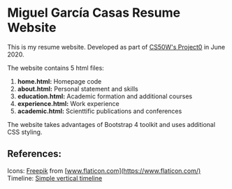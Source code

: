 # Miguel García Casas Resume Website

This is my resume website. Developed as part of [CS50W's Project0](https://docs.cs50.net/web/2020/x/projects/0/project0.html) in June 2020.

The website contains 5 html files:
1. **home.html:** Homepage code
2. **about.html:** Personal statement and skills
3. **education.html:** Academic formation and additional courses
4. **experience.html:** Work experience
5. **academic.html:** Scienttific publications and conferences

The website takes advantages of Bootstrap 4 toolkit and uses additional CSS styling.

## References:

Icons: [Freepik](https://www.flaticon.com/authors/freepik) from [www.flaticon.com](https://www.flaticon.com/)
Timeline: [Simple vertical timeline](https://bootsnipp.com/snippets/xrKXW)
